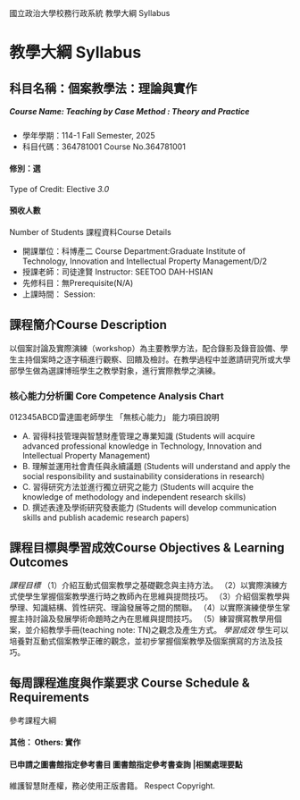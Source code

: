 國立政治大學校務行政系統 教學大綱 Syllabus
# 教學大綱 Syllabus
##  科目名稱：個案教學法：理論與實作
#####  Course Name: Teaching by Case Method : Theory and Practice
  * 學年學期：114-1 Fall Semester, 2025 
  * 科目代碼：364781001 Course No.364781001
#### 修別：選
Type of Credit: Elective 
_3.0_
#### 預收人數
Number of Students
課程資料Course Details
  * 開課單位：科博產二 Course Department:Graduate Institute of Technology, Innovation and Intellectual Property Management/D/2 
  * 授課老師：司徒達賢 Instructor: SEETOO DAH-HSIAN 
  * 先修科目：無Prerequisite(N/A)
  * 上課時間： Session: 
##  課程簡介Course Description
以個案討論及實際演練（workshop）為主要教學方法，配合錄影及錄音設備、學生主持個案時之逐字稿進行觀察、回饋及檢討。在教學過程中並邀請研究所或大學部學生做為選課博班學生之教學對象，進行實際教學之演練。
###  核心能力分析圖 Core Competence Analysis Chart
012345ABCD雷達圖老師學生
「無核心能力」 
能力項目說明
  * A. 習得科技管理與智慧財產管理之專業知識 (Students will acquire advanced professional knowledge in Technology, Innovation and Intellectual Property Management)
  * B. 理解並運用社會責任與永續議題 (Students will understand and apply the social responsibility and sustainability considerations in research)
  * C. 習得研究方法並進行獨立研究之能力 (Students will acquire the knowledge of methodology and independent research skills)
  * D. 撰述表達及學術研究發表能力 (Students will develop communication skills and publish academic research papers)
##  課程目標與學習成效Course Objectives & Learning Outcomes 
_課程目標_
（1）介紹互動式個案教學之基礎觀念與主持方法。
（2）以實際演練方式使學生掌握個案教學進行時之教師內在思維與提問技巧。
（3）介紹個案教學與學理、知識結構、質性研究、理論發展等之間的關聯。
（4）以實際演練使學生掌握主持討論及發展學術命題時之內在思維與提問技巧。
（5）練習撰寫教學用個案，並介紹教學手冊(teaching note: TN)之觀念及產生方式。
_學習成效_
學生可以培養對互動式個案教學正確的觀念，並初步掌握個案教學及個案撰寫的方法及技巧。
##  每周課程進度與作業要求 Course Schedule & Requirements
參考課程大綱
####  其他： Others: 實作 
####  已申請之圖書館指定參考書目  圖書館指定參考書查詢 |相關處理要點
維護智慧財產權，務必使用正版書籍。 Respect Copyright.